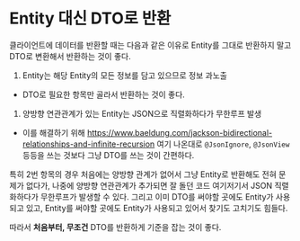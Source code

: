 # Entity 대신 DTO로 반환

클라이언트에 데이터를 반환할 때는 다음과 같은 이유로 Entity를 그대로 반환하지 말고 DTO로 변환해서 반환하는 것이 좋다.

1. Entity는 해당 Entity의 모든 정보를 담고 있으므로 정보 과노출
  - DTO로 필요한 항목만 골라서 반환하는 것이 좋다.
1. 양방향 연관관계가 있는 Entity는 JSON으로 직렬화하다가 무한루프 발생
  - 이를 해결하기 위해 https://www.baeldung.com/jackson-bidirectional-relationships-and-infinite-recursion 여기 나온대로 `@JsonIgnore`, `@JsonView` 등등을 쓰는 것보다 그냥 DTO를 쓰는 것이 간편하다.
  
특히 2번 항목의 경우 처음에는 양방향 관계가 없어서 그냥 Entity로 반환해도 전혀 문제가 없다가, 나중에 양방향 연관관계가 추가되면 잘 돌던 코드 여기저기서 JSON 직렬화하다가 무한루프가 발생할 수 있다. 그리고 이미 DTO를 써야할 곳에도 Entity가 사용되고 있고, Entity를 써야할 곳에도 Entity가 사용되고 있어서 찾기도 고치기도 힘들다.

따라서 **처음부터, 무조건** DTO를 반환하게 기준을 잡는 것이 좋다.
